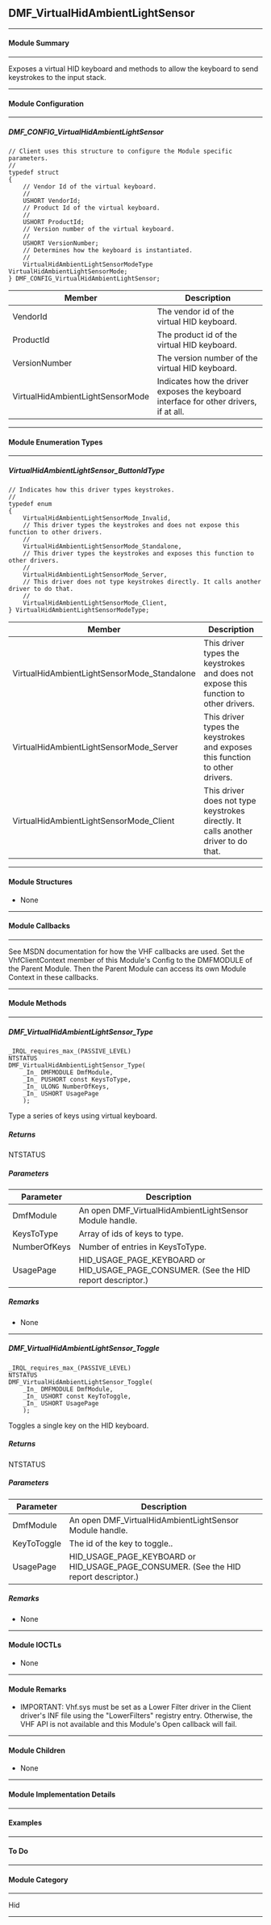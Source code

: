 ## DMF_VirtualHidAmbientLightSensor

-----------------------------------------------------------------------------------------------------------------------------------

#### Module Summary

-----------------------------------------------------------------------------------------------------------------------------------

Exposes a virtual HID keyboard and methods to allow the keyboard to send keystrokes to the input stack.

-----------------------------------------------------------------------------------------------------------------------------------

#### Module Configuration

-----------------------------------------------------------------------------------------------------------------------------------
##### DMF_CONFIG_VirtualHidAmbientLightSensor
````
// Client uses this structure to configure the Module specific parameters.
//
typedef struct
{
    // Vendor Id of the virtual keyboard.
    //
    USHORT VendorId;
    // Product Id of the virtual keyboard.
    //
    USHORT ProductId;
    // Version number of the virtual keyboard.
    //
    USHORT VersionNumber;
    // Determines how the keyboard is instantiated.
    //
    VirtualHidAmbientLightSensorModeType VirtualHidAmbientLightSensorMode;
} DMF_CONFIG_VirtualHidAmbientLightSensor;
````
Member | Description
----|----
VendorId | The vendor id of the virtual HID keyboard.
ProductId | The product id of the virtual HID keyboard.
VersionNumber | The version number of the virtual HID keyboard.
VirtualHidAmbientLightSensorMode | Indicates how the driver exposes the keyboard interface for other drivers, if at all.

-----------------------------------------------------------------------------------------------------------------------------------

#### Module Enumeration Types

-----------------------------------------------------------------------------------------------------------------------------------
##### VirtualHidAmbientLightSensor_ButtonIdType
````
// Indicates how this driver types keystrokes.
//
typedef enum
{
    VirtualHidAmbientLightSensorMode_Invalid,
    // This driver types the keystrokes and does not expose this function to other drivers.
    //
    VirtualHidAmbientLightSensorMode_Standalone,
    // This driver types the keystrokes and exposes this function to other drivers.
    //
    VirtualHidAmbientLightSensorMode_Server,
    // This driver does not type keystrokes directly. It calls another driver to do that.
    //
    VirtualHidAmbientLightSensorMode_Client,
} VirtualHidAmbientLightSensorModeType;
````
Member | Description
----|----
VirtualHidAmbientLightSensorMode_Standalone | This driver types the keystrokes and does not expose this function to other drivers.
VirtualHidAmbientLightSensorMode_Server | This driver types the keystrokes and exposes this function to other drivers.
VirtualHidAmbientLightSensorMode_Client | This driver does not type keystrokes directly. It calls another driver to do that.

-----------------------------------------------------------------------------------------------------------------------------------

#### Module Structures

* None

-----------------------------------------------------------------------------------------------------------------------------------

#### Module Callbacks

-----------------------------------------------------------------------------------------------------------------------------------

See MSDN documentation for how the VHF callbacks are used. Set the VhfClientContext member of this Module's Config to the
DMFMODULE of the Parent Module. Then the Parent Module can access its own Module Context in these callbacks.

-----------------------------------------------------------------------------------------------------------------------------------

#### Module Methods

-----------------------------------------------------------------------------------------------------------------------------------

##### DMF_VirtualHidAmbientLightSensor_Type

````
_IRQL_requires_max_(PASSIVE_LEVEL)
NTSTATUS
DMF_VirtualHidAmbientLightSensor_Type(
    _In_ DMFMODULE DmfModule,
    _In_ PUSHORT const KeysToType,
    _In_ ULONG NumberOfKeys,
    _In_ USHORT UsagePage
    );
````

Type a series of keys using virtual keyboard.

##### Returns

NTSTATUS

##### Parameters
Parameter | Description
----|----
DmfModule | An open DMF_VirtualHidAmbientLightSensor Module handle.
KeysToType | Array of ids of keys to type.
NumberOfKeys | Number of entries in KeysToType.
UsagePage | HID_USAGE_PAGE_KEYBOARD or HID_USAGE_PAGE_CONSUMER. (See the HID report descriptor.)

##### Remarks

* None

-----------------------------------------------------------------------------------------------------------------------------------

##### DMF_VirtualHidAmbientLightSensor_Toggle

````
_IRQL_requires_max_(PASSIVE_LEVEL)
NTSTATUS
DMF_VirtualHidAmbientLightSensor_Toggle(
    _In_ DMFMODULE DmfModule,
    _In_ USHORT const KeyToToggle,
    _In_ USHORT UsagePage
    );
````

Toggles a single key on the HID keyboard.

##### Returns

NTSTATUS

##### Parameters
Parameter | Description
----|----
DmfModule | An open DMF_VirtualHidAmbientLightSensor Module handle.
KeyToToggle | The id of the key to toggle..
UsagePage | HID_USAGE_PAGE_KEYBOARD or HID_USAGE_PAGE_CONSUMER. (See the HID report descriptor.)

##### Remarks

* None

-----------------------------------------------------------------------------------------------------------------------------------

#### Module IOCTLs

* None

-----------------------------------------------------------------------------------------------------------------------------------

#### Module Remarks

* IMPORTANT: Vhf.sys must be set as a Lower Filter driver in the Client driver's INF file using the "LowerFilters" registry entry. Otherwise, the VHF API is not available and this Module's Open callback will fail.

-----------------------------------------------------------------------------------------------------------------------------------

#### Module Children

* None

-----------------------------------------------------------------------------------------------------------------------------------

#### Module Implementation Details

-----------------------------------------------------------------------------------------------------------------------------------

#### Examples

-----------------------------------------------------------------------------------------------------------------------------------

#### To Do

-----------------------------------------------------------------------------------------------------------------------------------
#### Module Category

-----------------------------------------------------------------------------------------------------------------------------------

Hid

-----------------------------------------------------------------------------------------------------------------------------------

